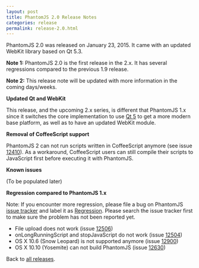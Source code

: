 ```yaml
---
layout: post
title: PhantomJS 2.0 Release Notes
categories: release
permalink: release-2.0.html
---
```


PhantomJS 2.0 was released on January 23, 2015. It came with an updated WebKit library
based on Qt 5.3.

**Note 1:** PhantomJS 2.0 is the first release in the 2.x. It has several
regressions compared to the previous 1.9 release.

**Note 2:** This release note will be updated with more information in the coming days/weeks.

**Updated Qt and WebKit**

This release, and the upcoming 2.x series, is different that PhantomJS
1.x since it switches the core implementation to use [Qt 5](http://qt-project.org/doc/qt-5.0/qtdoc/qt5-intro.html)
to get a more modern base platform, as well as to have an updated WebKit module.

**Removal of CoffeeScript support**

PhantomJS 2 can not run scripts written in CoffeeScript anymore
(see issue [12410](https://github.com/ariya/phantomjs/issues/12410)).
As a workaround, CoffeeScript users can still compile their scripts to
JavaScript first before executing it with PhantomJS.

**Known issues**

(To be populated later)

**Regression compared to PhantomJS 1.x**

Note: If you encounter more regression, please file a bug on PhantomJS
[issue tracker](https://github.com/ariya/phantomjs/issues) and label it as
[Regression](https://github.com/ariya/phantomjs/labels/Regression).
Please search the issue tracker first to make sure the problem has not been reported yet.

*   File upload does not work (issue [12506](https://github.com/ariya/phantomjs/issues/12506))
*   onLongRunningScript and stopJavaScript do not work (issue [12504](https://github.com/ariya/phantomjs/issues/12504))
*   OS X 10.6 (Snow Leopard) is not supported anymore (issue [12900](https://github.com/ariya/phantomjs/issues/12900))
*   OS X 10.10 (Yosemite) can not build PhantomJS (issue [12630](https://github.com/ariya/phantomjs/issues/12630))

Back to [all releases](releases.html).

